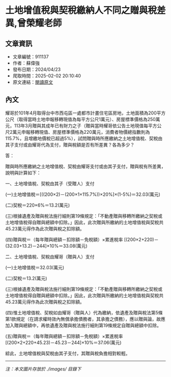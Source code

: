 # 土地增值稅與契稅繳納人不同之贈與稅差異,曾榮耀老師

## 文章資訊
- 文章編號：911137
- 作者：蘇偉強
- 發布日期：2024/04/23
- 爬取時間：2025-02-02 20:10:40
- 原文連結：[閱讀原文](https://real-estate.get.com.tw/Columns/detail.aspx?no=911137)

## 內文
耀哥於101年4月取得台中市西屯區一處都市計畫住宅區房地，土地面積為200平方公尺（取得當時土地申報移轉現值為每平方公尺1萬元）、房屋標準價格為250萬元，113年3月贈與其成年已有財力之子（贈與當時耀哥依公告土地現值每平方公尺2萬元申報移轉現值、房屋標準價格為220萬元，消費者物價總指數則為115.7%，且增繳地價稅已超過5%），試問贈與時所應繳納之土地增值稅、契稅由其子支付或由耀哥代為支付，贈與稅額是否有所差異？各為多少？

答：

贈與時所應繳納之土地增值稅、契稅由耀哥支付或由其子支付，贈與稅有所差異，說明與計算如下：

一、土地增值稅、契稅由其子（受贈人）支付

(一)土地增值稅＝[((200×2)－(200×1×115.7%))×20%]×(1-5%)＝32.03(萬元)

(二)契稅＝220×6%＝13.2(萬元)

(三)根據遺產及贈與稅法施行細則第19條規定：「不動產贈與移轉所繳納之契稅或土地增值稅得自贈與總額中扣除。」因此，此次贈與所繳納的土地增值稅與契稅共45.23萬元得作為此次贈與稅之扣除額。

(四)贈與稅＝（每年贈與總額－扣除額－免稅額）×累進稅率 [(200×2+220)－(32.03+13.2)－244]×10%＝33.08(萬元)

二、土地增值稅、契稅由耀哥（贈與人）支付

(一)土地增值稅＝32.03(萬元)

(二)契稅＝13.2(萬元)

(三)根據遺產及贈與稅法施行細則第19條規定：「不動產贈與移轉所繳納之契稅或土地增值稅得自贈與總額中扣除。」因此，此次贈與所繳納的土地增值稅與契稅共45.23萬元得作為此次贈與稅之扣除額。

(四)惟土地增值稅、契稅如由耀哥（贈與人）代為繳納，依遺產及贈與稅法第5條第1款規定（在請求權時效內無償承擔債務者，其承擔之債務），應以贈與論，故應加入贈與總額中，再依遺產及贈與稅法施行細則第19條規定自贈與總額中扣除。

(五)贈與稅＝（每年贈與總額－扣除額－免稅額）×累進稅率 [(200×2+220+45.23)－45.23－244]×10%＝37.06(萬元)

綜此，土地增值稅與契稅由其子支付，其贈與稅負擔相對較輕。

---
*注：本文圖片存放於 ./images/ 目錄下*
